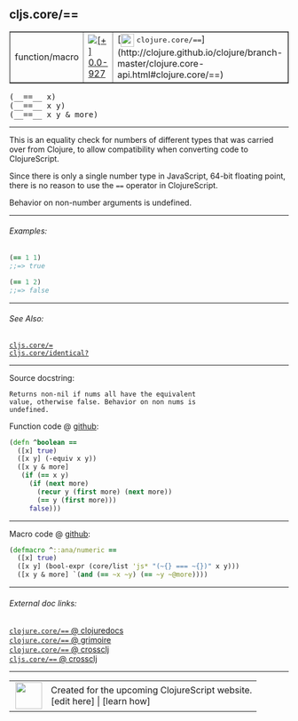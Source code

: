## cljs.core/==



 <table border="1">
<tr>
<td>function/macro</td>
<td><a href="https://github.com/cljsinfo/cljs-api-docs/tree/0.0-927"><img valign="middle" alt="[+] 0.0-927" title="Added in 0.0-927" src="https://img.shields.io/badge/+-0.0--927-lightgrey.svg"></a> </td>
<td>
[<img height="24px" valign="middle" src="http://i.imgur.com/1GjPKvB.png"> <samp>clojure.core/==</samp>](http://clojure.github.io/clojure/branch-master/clojure.core-api.html#clojure.core/==)
</td>
</tr>
</table>


 <samp>
(__==__ x)<br>
</samp>
 <samp>
(__==__ x y)<br>
</samp>
 <samp>
(__==__ x y & more)<br>
</samp>

---

This is an equality check for numbers of different types that was carried over from Clojure,
to allow compatibility when converting code to ClojureScript.

Since there is only a single number type in JavaScript, 64-bit floating point, there is no
reason to use the `==` operator in ClojureScript.

Behavior on non-number arguments is undefined.



---

###### Examples:

```clj
(== 1 1)
;;=> true

(== 1 2)
;;=> false
```



---

###### See Also:

[`cljs.core/=`](../cljs.core/EQ.md)<br>
[`cljs.core/identical?`](../cljs.core/identicalQMARK.md)<br>

---


Source docstring:

```
Returns non-nil if nums all have the equivalent
value, otherwise false. Behavior on non nums is
undefined.
```


Function code @ [github](https://github.com/clojure/clojurescript/blob/r2199/src/cljs/cljs/core.cljs#L1775-L1786):

```clj
(defn ^boolean ==
  ([x] true)
  ([x y] (-equiv x y))
  ([x y & more]
   (if (== x y)
     (if (next more)
       (recur y (first more) (next more))
       (== y (first more)))
     false)))
```

<!--
Repo - tag - source tree - lines:

 <pre>
clojurescript @ r2199
└── src
    └── cljs
        └── cljs
            └── <ins>[core.cljs:1775-1786](https://github.com/clojure/clojurescript/blob/r2199/src/cljs/cljs/core.cljs#L1775-L1786)</ins>
</pre>

-->

---

Macro code @ [github](https://github.com/clojure/clojurescript/blob/r2199/src/clj/cljs/core.clj#L444-L447):

```clj
(defmacro ^::ana/numeric ==
  ([x] true)
  ([x y] (bool-expr (core/list 'js* "(~{} === ~{})" x y)))
  ([x y & more] `(and (== ~x ~y) (== ~y ~@more))))
```

<!--
Repo - tag - source tree - lines:

 <pre>
clojurescript @ r2199
└── src
    └── clj
        └── cljs
            └── <ins>[core.clj:444-447](https://github.com/clojure/clojurescript/blob/r2199/src/clj/cljs/core.clj#L444-L447)</ins>
</pre>
-->

---


###### External doc links:

[`clojure.core/==` @ clojuredocs](http://clojuredocs.org/clojure.core/==)<br>
[`clojure.core/==` @ grimoire](http://conj.io/store/v1/org.clojure/clojure/1.7.0-beta3/clj/clojure.core/%3D%3D/)<br>
[`clojure.core/==` @ crossclj](http://crossclj.info/fun/clojure.core/%3D%3D.html)<br>
[`cljs.core/==` @ crossclj](http://crossclj.info/fun/cljs.core.cljs/%3D%3D.html)<br>

---

 <table>
<tr><td>
<img valign="middle" align="right" width="48px" src="http://i.imgur.com/Hi20huC.png">
</td><td>
Created for the upcoming ClojureScript website.<br>
[edit here] | [learn how]
</td></tr></table>

[edit here]:https://github.com/cljsinfo/cljs-api-docs/blob/master/cljsdoc/cljs.core/EQEQ.cljsdoc
[learn how]:https://github.com/cljsinfo/cljs-api-docs/wiki/cljsdoc-files

<!--

This information was too distracting to show to readers, but I'll leave it
commented here since it is helpful to:

- pretty-print the data used to generate this document
- and show how to retrieve that data



The API data for this symbol:

```clj
{:description "This is an equality check for numbers of different types that was carried over from Clojure,\nto allow compatibility when converting code to ClojureScript.\n\nSince there is only a single number type in JavaScript, 64-bit floating point, there is no\nreason to use the `==` operator in ClojureScript.\n\nBehavior on non-number arguments is undefined.",
 :return-type boolean,
 :ns "cljs.core",
 :name "==",
 :signature ["[x]" "[x y]" "[x y & more]"],
 :history [["+" "0.0-927"]],
 :type "function/macro",
 :related ["cljs.core/=" "cljs.core/identical?"],
 :full-name-encode "cljs.core/EQEQ",
 :source {:code "(defn ^boolean ==\n  ([x] true)\n  ([x y] (-equiv x y))\n  ([x y & more]\n   (if (== x y)\n     (if (next more)\n       (recur y (first more) (next more))\n       (== y (first more)))\n     false)))",
          :title "Function code",
          :repo "clojurescript",
          :tag "r2199",
          :filename "src/cljs/cljs/core.cljs",
          :lines [1775 1786]},
 :extra-sources [{:code "(defmacro ^::ana/numeric ==\n  ([x] true)\n  ([x y] (bool-expr (core/list 'js* \"(~{} === ~{})\" x y)))\n  ([x y & more] `(and (== ~x ~y) (== ~y ~@more))))",
                  :title "Macro code",
                  :repo "clojurescript",
                  :tag "r2199",
                  :filename "src/clj/cljs/core.clj",
                  :lines [444 447]}],
 :examples [{:id "5ac342",
             :content "```clj\n(== 1 1)\n;;=> true\n\n(== 1 2)\n;;=> false\n```"}],
 :full-name "cljs.core/==",
 :clj-symbol "clojure.core/==",
 :docstring "Returns non-nil if nums all have the equivalent\nvalue, otherwise false. Behavior on non nums is\nundefined."}

```

Retrieve the API data for this symbol:

```clj
;; from Clojure REPL
(require '[clojure.edn :as edn])
(-> (slurp "https://raw.githubusercontent.com/cljsinfo/cljs-api-docs/catalog/cljs-api.edn")
    (edn/read-string)
    (get-in [:symbols "cljs.core/=="]))
```

-->
